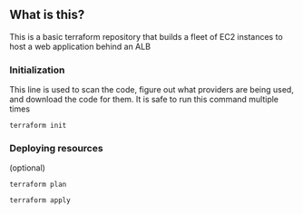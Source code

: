 ## What is this?

This is a basic terraform repository that builds a fleet of EC2 instances to host a web application behind an ALB

### Initialization

This line is used to scan the code, figure out what providers are being used, and download the code for them. It is safe to run this command multiple times

`terraform init`

### Deploying resources

(optional)

`terraform plan`

`terraform apply`